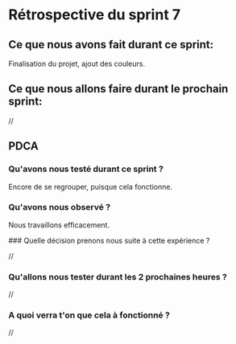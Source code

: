 # Rétrospective du sprint 7 

## Ce que nous avons fait durant ce sprint:

Finalisation du projet, ajout des couleurs.

## Ce que nous allons faire durant le prochain sprint:

//

## PDCA
### Qu'avons nous testé durant ce sprint ?

Encore de se regrouper, puisque cela fonctionne.

### Qu'avons nous observé ?

Nous travaillons efficacement.

### Quelle décision prenons nous suite à cette expérience ?

//

### Qu'allons nous tester durant les 2 prochaines heures ?

//

### A quoi verra t'on que cela à fonctionné ?

//





